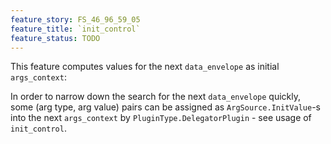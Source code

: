 ```yaml
---
feature_story: FS_46_96_59_05
feature_title: `init_control`
feature_status: TODO
---
```


This feature computes values for the next `data_envelope` as initial `args_context`:

In order to narrow down the search for the next `data_envelope` quickly,
some (arg type, arg value) pairs can be assigned as `ArgSource.InitValue`-s into the next `args_context`
by `PluginType.DelegatorPlugin` - see usage of `init_control`.
